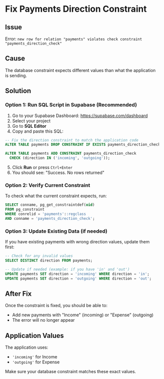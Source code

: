 # Fix Payments Direction Constraint

## Issue
Error: `new row for relation "payments" violates check constraint "payments_direction_check"`

## Cause
The database constraint expects different values than what the application is sending.

## Solution

### Option 1: Run SQL Script in Supabase (Recommended)

1. Go to your Supabase Dashboard: https://supabase.com/dashboard
2. Select your project
3. Go to **SQL Editor**
4. Copy and paste this SQL:

```sql
-- Fix the direction constraint to match the application code
ALTER TABLE payments DROP CONSTRAINT IF EXISTS payments_direction_check;

ALTER TABLE payments ADD CONSTRAINT payments_direction_check 
  CHECK (direction IN ('incoming', 'outgoing'));
```

5. Click **Run** or press `Ctrl+Enter`
6. You should see: "Success. No rows returned"

### Option 2: Verify Current Constraint

To check what the current constraint expects, run:

```sql
SELECT conname, pg_get_constraintdef(oid) 
FROM pg_constraint 
WHERE conrelid = 'payments'::regclass 
AND conname = 'payments_direction_check';
```

### Option 3: Update Existing Data (if needed)

If you have existing payments with wrong direction values, update them first:

```sql
-- Check for any invalid values
SELECT DISTINCT direction FROM payments;

-- Update if needed (example: if you have 'in' and 'out')
UPDATE payments SET direction = 'incoming' WHERE direction = 'in';
UPDATE payments SET direction = 'outgoing' WHERE direction = 'out';
```

## After Fix

Once the constraint is fixed, you should be able to:
- Add new payments with "Income" (incoming) or "Expense" (outgoing)
- The error will no longer appear

## Application Values

The application uses:
- `'incoming'` for Income
- `'outgoing'` for Expense

Make sure your database constraint matches these exact values.
